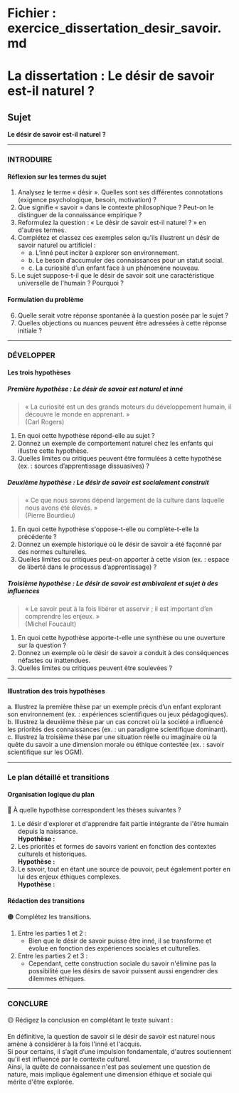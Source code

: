 # Fichier : exercice_dissertation_desir_savoir.md

# La dissertation : Le désir de savoir est-il naturel ?

## Sujet
**Le désir de savoir est-il naturel ?**

---

### INTRODUIRE

#### Réflexion sur les termes du sujet

1. Analysez le terme « désir ». Quelles sont ses différentes connotations (exigence psychologique, besoin, motivation) ?
2. Que signifie « savoir » dans le contexte philosophique ? Peut-on le distinguer de la connaissance empirique ?
3. Reformulez la question : « Le désir de savoir est-il naturel ? » en d'autres termes.
4. Complétez et classez ces exemples selon qu'ils illustrent un désir de savoir naturel ou artificiel :
   - a. L’inné peut inciter à explorer son environnement.
   - b. Le besoin d’accumuler des connaissances pour un statut social.
   - c. La curiosité d'un enfant face à un phénomène nouveau.
5. Le sujet suppose-t-il que le désir de savoir soit une caractéristique universelle de l'humain ? Pourquoi ?

#### Formulation du problème

6. Quelle serait votre réponse spontanée à la question posée par le sujet ?
7. Quelles objections ou nuances peuvent être adressées à cette réponse initiale ?

---

### DÉVELOPPER

#### Les trois hypothèses

##### Première hypothèse : Le désir de savoir est naturel et inné

> « La curiosité est un des grands moteurs du développement humain, il découvre le monde en apprenant. »  
> (Carl Rogers)

1. En quoi cette hypothèse répond-elle au sujet ? 
2. Donnez un exemple de comportement naturel chez les enfants qui illustre cette hypothèse.
3. Quelles limites ou critiques peuvent être formulées à cette hypothèse (ex. : sources d’apprentissage dissuasives) ?

##### Deuxième hypothèse : Le désir de savoir est socialement construit

> « Ce que nous savons dépend largement de la culture dans laquelle nous avons été élevés. »  
> (Pierre Bourdieu)

1. En quoi cette hypothèse s'oppose-t-elle ou complète-t-elle la précédente ?
2. Donnez un exemple historique où le désir de savoir a été façonné par des normes culturelles.
3. Quelles limites ou critiques peut-on apporter à cette vision (ex. : espace de liberté dans le processus d’apprentissage) ?

##### Troisième hypothèse : Le désir de savoir est ambivalent et sujet à des influences

> « Le savoir peut à la fois libérer et asservir ; il est important d’en comprendre les enjeux. »  
> (Michel Foucault)

1. En quoi cette hypothèse apporte-t-elle une synthèse ou une ouverture sur la question ?
2. Donnez un exemple où le désir de savoir a conduit à des conséquences néfastes ou inattendues.
3. Quelles limites ou critiques peuvent être soulevées ?

---

#### Illustration des trois hypothèses

a. Illustrez la première thèse par un exemple précis d’un enfant explorant son environnement (ex. : expériences scientifiques ou jeux pédagogiques).  
b. Illustrez la deuxième thèse par un cas concret où la société a influencé les priorités des connaissances (ex. : un paradigme scientifique dominant).  
c. Illustrez la troisième thèse par une situation réelle ou imaginaire où la quête du savoir a une dimension morale ou éthique contestée (ex. : savoir scientifique sur les OGM).

---

### Le plan détaillé et transitions

#### Organisation logique du plan

🔴 À quelle hypothèse correspondent les thèses suivantes ?

1. Le désir d'explorer et d'apprendre fait partie intégrante de l'être humain depuis la naissance.  
   **Hypothèse :** 
2. Les priorités et formes de savoirs varient en fonction des contextes culturels et historiques.  
   **Hypothèse :**
3. Le savoir, tout en étant une source de pouvoir, peut également porter en lui des enjeux éthiques complexes.  
   **Hypothèse :**

#### Rédaction des transitions

🟠 Complétez les transitions.

1. Entre les parties 1 et 2 :  
   - Bien que le désir de savoir puisse être inné, il se transforme et évolue en fonction des expériences sociales et culturelles.
2. Entre les parties 2 et 3 :  
   - Cependant, cette construction sociale du savoir n'élimine pas la possibilité que les désirs de savoir puissent aussi engendrer des dilemmes éthiques.

---

### CONCLURE

🟡 Rédigez la conclusion en complétant le texte suivant :

En définitive, la question de savoir si le désir de savoir est naturel nous amène à considérer à la fois l'inné et l'acquis.  
Si pour certains, il s’agit d’une impulsion fondamentale, d'autres soutiennent qu'il est influencé par le contexte culturel.  
Ainsi, la quête de connaissance n'est pas seulement une question de nature, mais implique également une dimension éthique et sociale qui mérite d'être explorée.